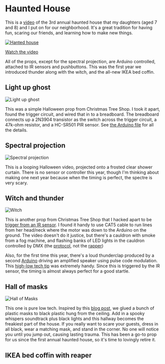 # Haunted House

This is a [video](https://www.youtube.com/watch?v=yRpC1_ZGsWk) of the 3rd annual haunted house that my daughters (aged 7 and 8) and I put on for our neighborhood.  It's a great tradition for having fun, scaring our friends, and learning how to make new things.

[![Hanted house](https://img.youtube.com/vi/yRpC1_ZGsWk/0.jpg)](https://www.youtube.com/watch?v=yRpC1_ZGsWk)

[Watch the video](https://www.youtube.com/watch?v=yRpC1_ZGsWk)

All of the props, except for the spectral projection, are Arduino controlled, attached to IR sensors and pushbuttons.  This was the first year we introduced thunder along with the witch, and the all-new IKEA bed coffin.

## Light up ghost
![Light up ghost](https://cloud.githubusercontent.com/assets/51732/25567950/76afb4a2-2dc6-11e7-988d-d63e7122c591.jpg)

This was a simple Halloween prop from Christmas Tree Shop.  I took it apart, found the trigger circuit, and wired that in to a breadboard.  The breadboard connects up a 2N3904 transistor as the switch across the trigger circuit, a 47k-ohm resistor, and a HC-SR501 PIR sensor.  See [the Arduino file](PIRSensorGhost.ino) for all the details. 

## Spectral projection

![Spectral projection](https://cloud.githubusercontent.com/assets/51732/25568033/41900a7c-2dc8-11e7-8feb-ae18de8b96e8.jpg)

This is a looping Halloween video, projected onto a frosted clear shower curtain.  There is no sensor or controller this year, though I'm thinking about making one next year because when the timing is perfect, the spectre is very scary.

## Witch and thunder

![Witch](https://cloud.githubusercontent.com/assets/51732/25568061/fbf3b8d2-2dc8-11e7-9fd4-4ef74aa7005c.jpg)

This is another prop from Christmas Tree Shop that I hacked apart to be [trigger from an IR sensor](PIRSensorWitch.ino).  I found it handy to use CAT5 cable to run lines from her head/neck where the motor was down to the Arduino on the ground.  The video doesn't do it justice, but there's a cauldron with smoke from a fog machine, and flashing banks of LED lights in the cauldron controlled by DMX (the [protocol](https://en.wikipedia.org/wiki/DMX512), not the [rapper](https://en.wikipedia.org/wiki/DMX_(rapper)))

Also, for the first time this year, there's a loud thunderclap produced by a second [Arduino](Thunder.ino) driving an amplified speaker using pulse code modulation.  This [high-low tech tip](http://highlowtech.org/?p=1963) was extremely handy.  Since this is triggered by the IR sensor, the timing is almost always perfect for a good startle.


## Hall of masks

![Hall of Masks](https://cloud.githubusercontent.com/assets/51732/25568211/ec2218f6-2dcb-11e7-9f6b-93d72d714607.jpg)

This one is pure low tech.  Inspired by this [blog post](http://mizerella.blogspot.com/2011/01/13-black-light-mask-room.html), we glued a bunch of plastic masks to black plastic hung from the ceiling.  Add in a spooky whispers soundtrack plus black lights and this hallway becomes the freakiest part of the house.  If you really want to scare your guests, dress in all black, wear a matching mask, and stand in the corner.  No one will notice you until you jump out, causing lasting trauma.  This has been a go-to prop for us since the first annual haunted house, so it's time to lovingly retire it.

## IKEA bed coffin with reaper
